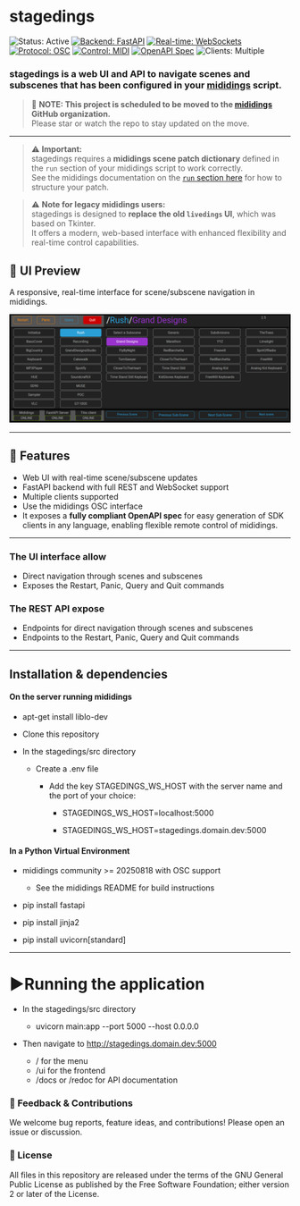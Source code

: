 # stagedings

![Status: Active](https://img.shields.io/badge/status-active-brightgreen)
[![Backend: FastAPI](https://img.shields.io/badge/backend-FastAPI-blue)](https://fastapi.tiangolo.com/)
[![Real-time: WebSockets](https://img.shields.io/badge/real--time-WebSockets-orange)](https://fastapi.tiangolo.com/advanced/websockets/)
[![Protocol: OSC](https://img.shields.io/badge/protocol-OSC-purple)](http://opensoundcontrol.org/)
[![Control: MIDI](https://img.shields.io/badge/control-MIDI-yellow)](https://www.midi.org/specifications-old/item/table-1-summary-of-midi-message)
[![OpenAPI Spec](https://img.shields.io/badge/OpenAPI-available-brightgreen)](https://swagger.io/specification/)
![Clients: Multiple](https://img.shields.io/badge/clients-multiple-lightgrey)

### **stagedings** is a web UI and API to navigate scenes and subscenes that has been configured in your [mididings](https://github.com/mididings/mididings) script.

> 🚧 **NOTE: This project is scheduled to be moved to the [mididings](https://github.com/mididings) GitHub organization.**  
> Please star or watch the repo to stay updated on the move.

---

> ⚠️ **Important:**  
> stagedings requires a **mididings scene patch dictionary** defined in the `run` section of your mididings script to work correctly.  
> See the mididings documentation on the [`run` section here](https://mididings.github.io/mididings/main.html#mididings.run) for how to structure your patch.

> ⚠️ **Note for legacy mididings users:**  
> stagedings is designed to **replace the old `livedings` UI**, which was based on Tkinter.  
> It offers a modern, web-based interface with enhanced flexibility and real-time control capabilities.

## 📸 UI Preview

A responsive, real-time interface for scene/subscene navigation in mididings.

<img src="docs/stagedings-ui.png" alt="stagedings UI screenshot" width="700"/>

---

## 🚀 Features

- Web UI with real-time scene/subscene updates
- FastAPI backend with full REST and WebSocket support
- Multiple clients supported
- Use the mididings OSC interface
- It exposes a **fully compliant OpenAPI spec** for easy generation of SDK clients in any language, enabling flexible remote control of mididings.

---

### The UI interface allow

* Direct navigation through scenes and subscenes
* Exposes the Restart, Panic, Query and Quit commands

### The REST API expose

* Endpoints for direct navigation through scenes and subscenes
* Endpoints to the Restart, Panic, Query and Quit commands

---

## Installation & dependencies

#### On the server running mididings

* apt-get install liblo-dev

* Clone this repository

* In the stagedings/src directory
  
  * Create a .env file
    
    * Add the key STAGEDINGS_WS_HOST with the server name and the port of your choice:
      
      * STAGEDINGS_WS_HOST=localhost:5000
      
      * STAGEDINGS_WS_HOST=stagedings.domain.dev:5000

#### In a Python Virtual Environment

* mididings community >= 20250818 with OSC support 
  
  * See the mididings README for build instructions

* pip install fastapi

* pip install jinja2

* pip install uvicorn\[standard\]

---

# ▶️Running the application

* In the stagedings/src directory
  
  * uvicorn main:app --port 5000 --host 0.0.0.0

* Then navigate to http://stagedings.domain.dev:5000
  
  * / for the menu
  * /ui for the frontend
  * /docs or /redoc for API documentation

### 💬 Feedback & Contributions

We welcome bug reports, feature ideas, and contributions! Please open an issue or discussion.

### 📜 License

All files in this repository are released under the terms of the GNU
General Public License as published by the Free Software Foundation;
either version 2 or later of the License.
